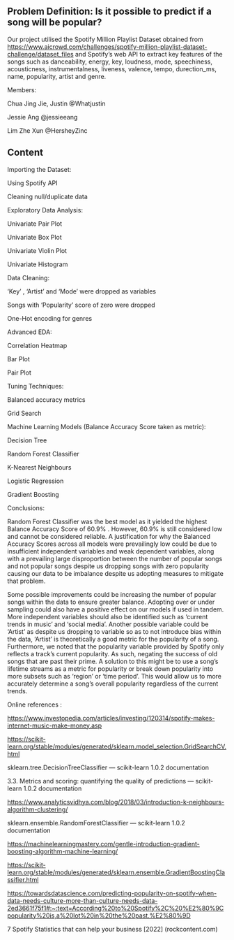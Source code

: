 ## Problem Definition: Is it possible to predict if a song will be popular? 

Our project utilised the Spotify Million Playlist Dataset obtained from https://www.aicrowd.com/challenges/spotify-million-playlist-dataset-challenge/dataset_files and Spotify’s web API to extract key features of the songs such as danceability, energy, key, loudness, mode, speechiness, acousticness, instrumentalness, liveness, valence, tempo, durection_ms, name, popularity, artist and genre. 



Members: 


Chua Jing Jie, Justin @Whatjustin

Jessie Ang @jessieeang

Lim Zhe Xun @HersheyZinc


## Content

Importing the Dataset:


Using Spotify API

Cleaning null/duplicate data



Exploratory Data Analysis:


Univariate Pair Plot

Univariate Box Plot

Univariate Violin Plot

Univariate Histogram 




Data Cleaning: 



‘Key’ , ‘Artist’ and ‘Mode’ were dropped as variables 

Songs with ‘Popularity’ score of zero were dropped 

One-Hot encoding for genres




Advanced EDA:


Correlation Heatmap

Bar Plot

Pair Plot



Tuning Techniques: 


Balanced accuracy metrics

Grid Search



Machine Learning Models (Balance Accuracy Score taken as metric): 

Decision Tree

Random Forest Classifier

K-Nearest Neighbours

Logistic Regression 

Gradient Boosting



Conclusions: 

Random Forest Classifier was the best model as it yielded the highest Balance Accuracy Score of 60.9% . However, 60.9% is still considered low and cannot be considered reliable. A justification for why the Balanced Accuracy Scores across all models were prevailingly low could be due to insufficient independent variables and weak dependent variables, along with a prevailing large disproportion between the number of popular songs and not popular songs despite us dropping songs with zero popularity causing our data to be imbalance despite us adopting measures to mitigate that problem. 


Some possible improvements could be increasing the number of popular songs within the data to ensure greater balance. Adopting over or under sampling could also have a positive effect on our models if used in tandem. More independent variables should also be identified such as ‘current trends in music’ and  ‘social media’. Another possible variable could be ‘Artist’ as despite us dropping to variable so as to not introduce bias within the data, ‘Artist’ is theoretically a good metric for the popularity of a song. Furthermore, we noted that the popularity variable provided by Spotify only reflects a track’s current popularity. As such, negating the success of old songs that are past their prime. A solution to this might be to use a song’s lifetime streams as a metric for popularity or break down popularity into more subsets such as ‘region’ or ‘time period’. This would allow us to more accurately determine a song’s overall popularity regardless of the current trends.

Online references : 


https://www.investopedia.com/articles/investing/120314/spotify-makes-internet-music-make-money.asp 

https://scikit-learn.org/stable/modules/generated/sklearn.model_selection.GridSearchCV.html 

sklearn.tree.DecisionTreeClassifier — scikit-learn 1.0.2 documentation

3.3. Metrics and scoring: quantifying the quality of predictions — scikit-learn 1.0.2 documentation

https://www.analyticsvidhya.com/blog/2018/03/introduction-k-neighbours-algorithm-clustering/ 

sklearn.ensemble.RandomForestClassifier — scikit-learn 1.0.2 documentation

https://machinelearningmastery.com/gentle-introduction-gradient-boosting-algorithm-machine-learning/

https://scikit-learn.org/stable/modules/generated/sklearn.ensemble.GradientBoostingClassifier.html 

https://towardsdatascience.com/predicting-popularity-on-spotify-when-data-needs-culture-more-than-culture-needs-data-2ed3661f75f1#:~:text=According%20to%20Spotify%2C%20%E2%80%9Cpopularity%20is,a%20lot%20in%20the%20past.%E2%80%9D 

7 Spotify Statistics that can help your business [2022] (rockcontent.com)

